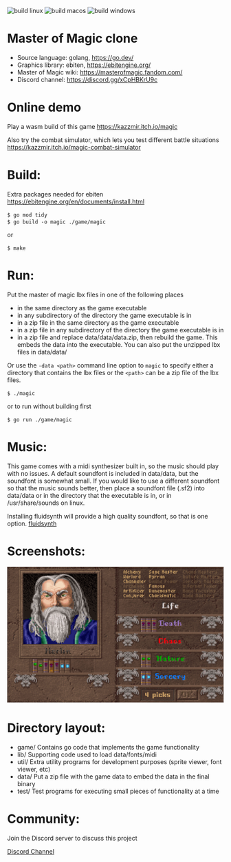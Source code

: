 ![build linux](https://github.com/kazzmir/master-of-magic/actions/workflows/build-linux.yml/badge.svg)
![build macos](https://github.com/kazzmir/master-of-magic/actions/workflows/build-macos-m1.yml/badge.svg)
![build windows](https://github.com/kazzmir/master-of-magic/actions/workflows/build-windows.yml/badge.svg)

# Master of Magic clone

* Source language: golang, https://go.dev/
* Graphics library: ebiten, https://ebitengine.org/
* Master of Magic wiki: https://masterofmagic.fandom.com/
* Discord channel: https://discord.gg/xCpHBKrU9c

# Online demo

Play a wasm build of this game
https://kazzmir.itch.io/magic

Also try the combat simulator, which lets you test different battle situations
https://kazzmir.itch.io/magic-combat-simulator

# Build:

Extra packages needed for ebiten
https://ebitengine.org/en/documents/install.html

```
$ go mod tidy
$ go build -o magic ./game/magic
```
or
```
$ make
```

# Run:
Put the master of magic lbx files in one of the following places
- in the same directory as the game executable
- in any subdirectory of the directory the game executable is in
- in a zip file in the same directory as the game executable
- in a zip file in any subdirectory of the directory the game executable is in
- in a zip file and replace data/data/data.zip, then rebuild the game. This embeds the data into the executable. You can also put the unzipped lbx files in data/data/

Or use the `-data <path>` command line option to `magic` to specify either a directory that contains the lbx files or the `<path>` can be a zip file of the lbx files.
```
$ ./magic
```
or to run without building first
```
$ go run ./game/magic
```

# Music:

This game comes with a midi synthesizer built in, so the music should play with no issues. A default soundfont is included in data/data, but the soundfont is somewhat small. If you would like to use a different soundfont so that the music sounds better, then place a soundfont file (.sf2) into data/data or in the directory that the executable is in, or in /usr/share/sounds on linux.

Installing fluidsynth will provide a high quality soundfont, so that is one option. [fluidsynth](https://www.fluidsynth.org/)

# Screenshots:
![new wizard](./images/new-custom-wizard.png)

# Directory layout:
- game/ Contains go code that implements the game functionality
- lib/ Supporting code used to load data/fonts/midi
- util/ Extra utility programs for development purposes (sprite viewer, font viewer, etc)
- data/ Put a zip file with the game data to embed the data in the final binary
- test/ Test programs for executing small pieces of functionality at a time

# Community:

Join the Discord server to discuss this project 

[Discord Channel](https://discord.gg/xCpHBKrU9c)
